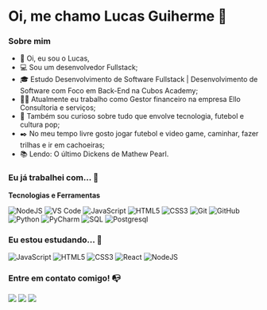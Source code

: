 # Oi, me chamo Lucas Guiherme 👋

### Sobre mim

- 👋 Oi, eu sou o Lucas,
- 💻 Sou um desenvolvedor Fullstack;
- 🎓 Estudo Desenvolvimento de Software Fullstack | Desenvolvimento de Software com Foco em Back-End na Cubos Academy;
- 👩‍💻 Atualmente eu trabalho como Gestor financeiro na empresa Ello Consultoria e serviços;
- 🔎 Também sou curioso sobre tudo que envolve tecnologia, futebol e cultura pop;
- ✒️ No meu tempo livre gosto jogar futebol e video game, caminhar, fazer trilhas e ir em cachoeiras;
- 📚 Lendo: O último Dickens de Mathew Pearl.
### Eu já trabalhei com... 🔧

**Tecnologias e Ferramentas**

![NodeJS](https://img.shields.io/badge/node.js-6DA55F?style=for-the-badge&logo=node.js&logoColor=white)
![VS Code](https://img.shields.io/badge/VS%20Code-0078d7.svg?style=for-the-badge&logo=visual-studio-code&logoColor=white)
![JavaScript](https://img.shields.io/badge/javascript-%23323330.svg?style=for-the-badge&logo=javascript&logoColor=%23F7DF1E)
![HTML5](https://img.shields.io/badge/html5-%23E34F26.svg?style=for-the-badge&logo=html5&logoColor=white)
![CSS3](https://img.shields.io/badge/css3-%231572B6.svg?style=for-the-badge&logo=css3&logoColor=white)
![Git](https://img.shields.io/badge/git-%23F05033.svg?style=for-the-badge&logo=git&logoColor=white)
![GitHub](https://img.shields.io/badge/github-%23121011.svg?style=for-the-badge&logo=github&logoColor=white)
![Python](https://img.shields.io/badge/python-Code?style=for-the-badge&logo=python&logoColor=black&color=white
)
![PyCharm](https://img.shields.io/badge/pycharm-Code?style=for-the-badge&logo=pycharm&logoColor=white&color=black
)
![SQL](https://img.shields.io/badge/sql-Code?style=for-the-badge&logo=sql&logoColor=yellow&color=black
)
![Postgresql](https://img.shields.io/badge/postgresql-Code?style=for-the-badge&logo=postgresql&logoColor=black&color=white
)

### Eu estou estudando... 🧩

![JavaScript](https://img.shields.io/badge/javascript-%23323330.svg?style=for-the-badge&logo=javascript&logoColor=%23F7DF1E)
![HTML5](https://img.shields.io/badge/html5-%23E34F26.svg?style=for-the-badge&logo=html5&logoColor=white)
![CSS3](https://img.shields.io/badge/css3-%231572B6.svg?style=for-the-badge&logo=css3&logoColor=white)
![React](https://img.shields.io/badge/react-%2320232a.svg?style=for-the-badge&logo=react&logoColor=%2361DAFB)
![NodeJS](https://img.shields.io/badge/node.js-6DA55F?style=for-the-badge&logo=node.js&logoColor=white)


### Entre em contato comigo! 📭
<div>
<a href="https://www.instagram.com/lucasguilherme36/" target="_blank"><img src="https://img.shields.io/badge/-Instagram-%23E4405F?style=for-the-badge&logo=instagram&logoColor=white" target="_blank"></a>
<a href="https://www.linkedin.com/in/lucas-guilherme-costa-fernandes-2a520328b/" target="_blank"><img src="https://img.shields.io/badge/-LinkedIn-%230077B5?style=for-the-badge&logo=linkedin&logoColor=white" target="_blank"></a>
<a href="lucassgfcosta@gmail.com" target="_blank"><img src="https://img.shields.io/badge/GMail-%23E34F26.svg?style=for-the-badge&logo=GMail&logoColor=white" target="_blank"></a>
   
</div>


